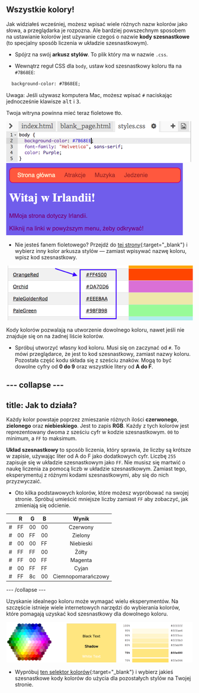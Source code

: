 ## Wszystkie kolory!

Jak widziałeś wcześniej, możesz wpisać wiele różnych nazw kolorów jako słowa, a przeglądarka je rozpozna. Ale bardziej powszechnym sposobem na ustawianie kolorów jest używanie czegoś o nazwie **kody szesnastkowe** (to specjalny sposób liczenia w układzie szesnastkowym).

+ Spójrz na swój **arkusz stylów**. To plik który ma w nazwie `.css`.

+ Wewnątrz reguł CSS dla `body`, ustaw kod szesnastkowy koloru tła na `#7B68EE`:

```html
  background-color: #7B68EE;
```

Uwaga: Jeśli używasz komputera Mac, możesz wpisać `#` naciskając jednocześnie klawisze <kbd>alt</kbd> i <kbd>3</kbd>.

Twoja witryna powinna mieć teraz fioletowe tło.

![](images/HexColourFirst.png)
![](images/HexColourFirstResult.png)

+ Nie jesteś fanem fioletowego? Przejdź do [tej strony](http://dojo.soy/html2-colors){:target="_blank"} i wybierz inny kolor arkusza stylów — zamiast wpisywać nazwę koloru, wpisz kod szesnastkowy. 

![](images/ColorNamesHex.png)

Kody kolorów pozwalają na utworzenie dowolnego koloru, nawet jeśli nie znajduje się on na żadnej liście kolorów.

+ Spróbuj utworzyć własny kod koloru. Musi się on zaczynać od `#`. To mówi przeglądarce, że jest to kod szesnastkowy, zamiast nazwy koloru. Pozostała część kodu składa się z sześciu znaków. Mogą to być dowolne cyfry od **0 do 9** oraz wszystkie litery od **A do F**.

--- collapse ---
---
title: Jak to działa?
---

Każdy kolor powstaje poprzez zmieszanie różnych ilości **czerwonego**, **zielonego** oraz **niebieskiego**. Jest to zapis **RGB**. Każdy z tych kolorów jest reprezentowany dwoma z sześciu cyfr w kodzie szesnastkowym. `00` to minimum, a `FF` to maksimum.

**Układ szesnastkowy** to sposób liczenia, który sprawia, że liczby są krótsze w zapisie, używając liter od A do F jako dodatkowych cyfr. Liczbę `255` zapisuje się w układzie szesnastkowym jako `FF`. Nie musisz się martwić o naukę liczenia za pomocą liczb w układzie szesnastkowym. Zamiast tego, eksperymentuj z różnymi kodami szesnastkowymi, aby się do nich przyzwyczaić.

+ Oto kilka podstawowych kolorów, które możesz wypróbować na swojej stronie. Spróbuj umieścić mniejsze liczby zamiast `FF` aby zobaczyć, jak zmieniają się odcienie.

|      | R  | G  | B  |       Wynik        |
| ---- | -- | -- | -- |:------------------:|
| \# | FF | 00 | 00 |      Czerwony      |
| \# | 00 | FF | 00 |      Zielony       |
| \# | 00 | 00 | FF |     Niebieski      |
| \# | FF | FF | 00 |       Żółty        |
| \# | FF | 00 | FF |      Magenta       |
| \# | 00 | FF | FF |       Cyjan        |
| \# | FF | 8c | 00 | Ciemnopomarańczowy |

--- /collapse ---

Uzyskanie idealnego koloru może wymagać wielu eksperymentów. Na szczęście istnieje wiele internetowych narzędzi do wybierania kolorów, które pomagają uzyskać kod szesnastkowy dla dowolnego koloru.

![](images/W3ColorPicker.png)

+ Wypróbuj [ten selektor kolorów](http://dojo.soy/html2-color-picker){:target="_blank"} i wybierz jakieś szesnastkowe kody kolorów do użycia dla pozostałych stylów na Twojej stronie.